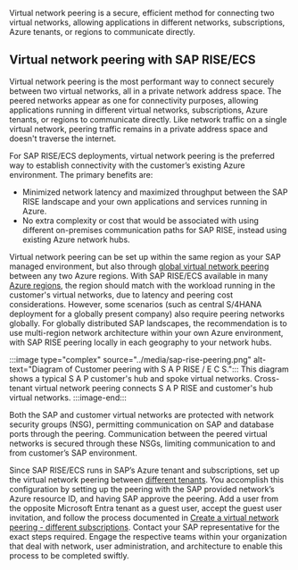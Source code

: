 Virtual network peering is a secure, efficient method for connecting two virtual networks, allowing applications in different networks, subscriptions, Azure tenants, or regions to communicate directly.

## Virtual network peering with SAP RISE/ECS

Virtual network peering is the most performant way to connect securely between two virtual networks, all in a private network address space. The peered networks appear as one for connectivity purposes, allowing applications running in different virtual networks, subscriptions, Azure tenants, or regions to communicate directly. Like network traffic on a single virtual network, peering traffic remains in a private address space and doesn't traverse the internet.

For SAP RISE/ECS deployments, virtual network peering is the preferred way to establish connectivity with the customer’s existing Azure environment. The primary benefits are:

- Minimized network latency and maximized throughput between the SAP RISE landscape and your own applications and services running in Azure.
- No extra complexity or cost that would be associated with using different on-premises communication paths for SAP RISE, instead using existing Azure network hubs.

Virtual network peering can be set up within the same region as your SAP managed environment, but also through [global virtual network peering](/azure/virtual-network/virtual-network-peering-overview) between any two Azure regions. With SAP RISE/ECS available in many [Azure regions](https://azure.microsoft.com/global-infrastructure/geographies/), the region should match with the workload running in the customer's virtual networks, due to latency and peering cost considerations. However, some scenarios (such as central S/4HANA deployment for a globally present company) also require peering networks globally. For globally distributed SAP landscapes, the recommendation is to use multi-region network architecture within your own Azure environment, with SAP RISE peering locally in each geography to your network hubs.

:::image type="complex" source="../media/sap-rise-peering.png" alt-text="Diagram of Customer peering with S A P RISE / E C S.":::
   This diagram shows a typical S A P customer's hub and spoke virtual networks. Cross-tenant virtual network peering connects S A P RISE and customer's hub virtual networks.
:::image-end:::

Both the SAP and customer virtual networks are protected with network security groups (NSG), permitting communication on SAP and database ports through the peering. Communication between the peered virtual networks is secured through these NSGs, limiting communication to and from customer’s SAP environment.

Since SAP RISE/ECS runs in SAP’s Azure tenant and subscriptions, set up the virtual network peering between [different tenants](/azure/virtual-network/create-peering-different-subscriptions). You accomplish this configuration by setting up the peering with the SAP provided network’s Azure resource ID, and having SAP approve the peering. Add a user from the opposite Microsoft Entra tenant as a guest user, accept the guest user invitation, and follow the process documented in [Create a virtual network peering - different subscriptions](/azure/virtual-network/create-peering-different-subscriptions). Contact your SAP representative for the exact steps required. Engage the respective teams within your organization that deal with network, user administration, and architecture to enable this process to be completed swiftly.
